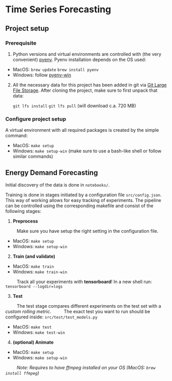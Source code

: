 
# Time Series Forecasting

## Project setup

### Prerequisite

1. Python versions and virtual environments are controlled with (the very convenient) [pyenv](https://github.com/pyenv/pyenv). Pyenv installation depends on the OS used:
- MacOS: 
    `brew update`
    `brew install pyenv`
- Windows:
    follow [pyenv-win](https://github.com/pyenv-win/pyenv-win)

2. All the necessary data for this project has been added in git via [Git Large File Storage](https://git-lfs.github.com/). After cloning the project, make sure to first unpack that data: 

    `git lfs install`
    `git lfs pull`  (will download c.a. 720 MB)

### Configure project setup

A virtual environment with all required packages is created by the simple command:

- MacOS: `make setup`
- Windows: `make setup-win` (make sure to use a bash-like shell or follow similar commands)

## Energy Demand Forecasting

Initial discovery of the data is done in `notebooks/`.  

Training is done in stages initiated by a configuration file `src/config.json`. This way of working allows for easy tracking of experiments. The pipeline can be controlled using the corresponding makefile and consist of the following stages:

1. **Preprocess**

$\qquad$ Make sure you have setup the right setting in the configuration file.

- MacOS: `make setup`
- Windows: `make setup-win`

2. **Train (and validate)**

- MacOS: `make train`
- Windows: `make train-win`

$\qquad$ Track all your experiments with **tensorboard**! In a new shell run: `tensorboard --logdir=logs`

3. **Test**

$\qquad$ The test stage compares different experiments on the test set with a *custom rolling metric*.
$\qquad$ The exact test you want to run should be configured inside: `src/test/test_models.py`

- MacOS: `make test`
- Windows: `make test-win`

4. **(optional) Animate**

- MacOS: `make setup`
- Windows: `make setup-win`

$\qquad$ *Note: Requires to have ffmpeg installed on your OS (MacOS: `brew install ffmpeg`)*